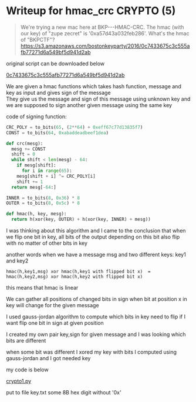 # Writeup for hmac_crc CRYPTO (5) 

> We're trying a new mac here at BKP---HMAC-CRC. The hmac (with our key) of "zupe zecret" is '0xa57d43a032feb286'.  What's the hmac of "BKPCTF"? https://s3.amazonaws.com/bostonkeyparty/2016/0c7433675c3c555afb77271d6a549bf5d941d2ab

original script can be downloaded below

[0c7433675c3c555afb77271d6a549bf5d941d2ab](0c7433675c3c555afb77271d6a549bf5d941d2ab)

We are given a hmac functions which takes hash function, message and key as input and gives sign of the message  
They give us the message and sign of this message using unknown key and we are supposed to sign another given message using the same key  

code of signing function:

```python
CRC_POLY = to_bits(65, (2**64) + 0xeff67c77d13835f7)
CONST = to_bits(64, 0xabaddeadbeef1dea)

def crc(mesg):
  mesg += CONST
  shift = 0
  while shift < len(mesg) - 64:
    if mesg[shift]:
      for i in range(65):
	mesg[shift + i] ^= CRC_POLY[i]
    shift += 1
  return mesg[-64:]

INNER = to_bits(8, 0x36) * 8
OUTER = to_bits(8, 0x5c) * 8

def hmac(h, key, mesg):
  return h(xor(key, OUTER) + h(xor(key, INNER) + mesg))
```

I was thinking about this algorithm and I came to the conclusion that when we flip one bit in key, all bits of the output depending on this bit also flip with no matter of other bits in key  

another words when we have a message msg and two different keys: key1 and key2  

	hmac(h,key1,msg) xor hmac(h,key1 with flipped bit x)  =  hmac(h,key2,msg) xor hmac(h,key2 with flipped bit x)  

this means that hmac is linear  

We can gather all positions of changed bits in sign when bit at position x in key will change for the given message  

I used gauss-jordan algorithm to compute which bits in key need to flip if I want flip one bit in sign at given position  

I created my own pair key,sign for given message and I was looking which bits are different  

when some bit was different I xored my key with bits I computed using gauss-jordan and I got needed key  

my code is below  

[crypto1.py](crypto1.py)

put to file key.txt some 8B hex digit without '0x'

